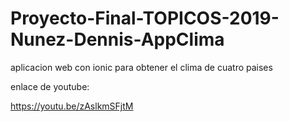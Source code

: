 # Proyecto-Final-TOPICOS-2019-Nunez-Dennis-AppClima
aplicacion web con ionic para obtener el clima de cuatro paises

enlace de youtube:

https://youtu.be/zAslkmSFjtM
